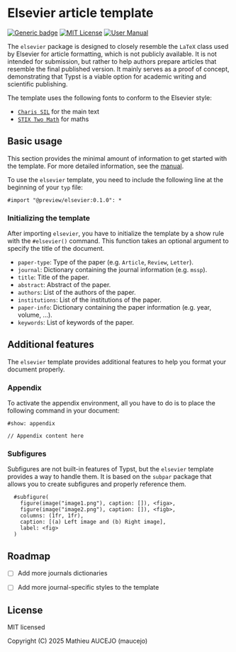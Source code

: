 # Elsevier article template

[![Generic badge](https://img.shields.io/badge/Version-0.1.0-cornflowerblue.svg)]()
[![MIT License](https://img.shields.io/badge/License-MIT-forestgreen)](https://github.com/maucejo/elsearticle/blob/main/LICENSE)
[![User Manual](https://img.shields.io/badge/doc-.pdf-mediumpurple)](https://github.com/maucejo/elsevier/blob/main/docs/manual.pdf)

The `elsevier` package is designed to closely resemble the `LaTeX` class used by Elsevier for article formatting, which is not publicly available. It is not intended for submission, but rather to help authors prepare articles that resemble the final published version. It mainly serves as a proof of concept, demonstrating that Typst is a viable option for academic writing and scientific publishing.

The template uses the following fonts to conform to the Elsevier style:
- [`Charis SIL`](https://fonts.google.com/specimen/Charis+SIL) for the main text
- [`STIX Two Math`](https://www.stixfonts.org/) for maths

## Basic usage

This section provides the minimal amount of information to get started with the template. For more detailed information, see the [manual](https://github.com/maucejo/elsevier/blob/main/docs/manual.pdf).

To use the `elsevier` template, you need to include the following line at the beginning of your `typ` file:

```typ
#import "@preview/elsevier:0.1.0": *
```

### Initializing the template

After importing `elsevier`, you have to initialize the template by a show rule with the `#elsevier()` command. This function takes an optional argument to specify the title of the document.

* `paper-type`: Type of the paper (e.g. `Article`, `Review`, `Letter`).
* `journal`: Dictionary containing the journal information (e.g. `mssp`).
* `title`: Title of the paper.
* `abstract`: Abstract of the paper.
* `authors`: List of the authors of the paper.
* `institutions`: List of the institutions of the paper.
* `paper-info`: Dictionary containing the paper information (e.g. year, volume, ...).
* `keywords`: List of keywords of the paper.


## Additional features

The `elsevier` template provides additional features to help you format your document properly.

### Appendix

To activate the appendix environment, all you have to do is to place the following command in your document:
```typ
#show: appendix

// Appendix content here
```

### Subfigures

Subfigures are not built-in features of Typst, but the `elsevier` template provides a way to handle them. It is based on the `subpar` package that allows you to create subfigures and properly reference them.

```typ
  #subfigure(
    figure(image("image1.png"), caption: []), <figa>,
    figure(image("image2.png"), caption: []), <figb>,
    columns: (1fr, 1fr),
    caption: [(a) Left image and (b) Right image],
    label: <fig>
  )
```

## Roadmap

- [ ] Add more journals dictionaries
- [ ] Add more journal-specific styles to the template


## License
MIT licensed

Copyright (C) 2025 Mathieu AUCEJO (maucejo)